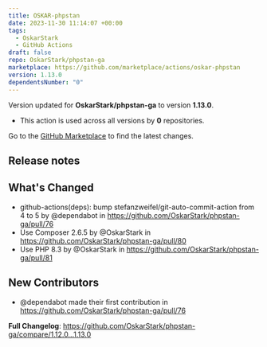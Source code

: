 ```yaml
---
title: OSKAR-phpstan
date: 2023-11-30 11:14:07 +00:00
tags:
  - OskarStark
  - GitHub Actions
draft: false
repo: OskarStark/phpstan-ga
marketplace: https://github.com/marketplace/actions/oskar-phpstan
version: 1.13.0
dependentsNumber: "0"
---
```



Version updated for **OskarStark/phpstan-ga** to version **1.13.0**.
- This action is used across all versions by **0** repositories.

Go to the [GitHub Marketplace](https://github.com/marketplace/actions/oskar-phpstan) to find the latest changes.

## Release notes

## What's Changed
* github-actions(deps): bump stefanzweifel/git-auto-commit-action from 4 to 5 by @dependabot in https://github.com/OskarStark/phpstan-ga/pull/76
* Use Composer 2.6.5 by @OskarStark in https://github.com/OskarStark/phpstan-ga/pull/80
* Use PHP 8.3 by @OskarStark in https://github.com/OskarStark/phpstan-ga/pull/81

## New Contributors
* @dependabot made their first contribution in https://github.com/OskarStark/phpstan-ga/pull/76

**Full Changelog**: https://github.com/OskarStark/phpstan-ga/compare/1.12.0...1.13.0
